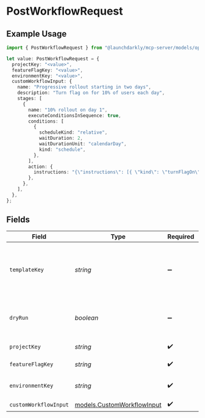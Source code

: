 # PostWorkflowRequest

## Example Usage

```typescript
import { PostWorkflowRequest } from "@launchdarkly/mcp-server/models/operations";

let value: PostWorkflowRequest = {
  projectKey: "<value>",
  featureFlagKey: "<value>",
  environmentKey: "<value>",
  customWorkflowInput: {
    name: "Progressive rollout starting in two days",
    description: "Turn flag on for 10% of users each day",
    stages: [
      {
        name: "10% rollout on day 1",
        executeConditionsInSequence: true,
        conditions: [
          {
            scheduleKind: "relative",
            waitDuration: 2,
            waitDurationUnit: "calendarDay",
            kind: "schedule",
          },
        ],
        action: {
          instructions: "{\"instructions\": [{ \"kind\": \"turnFlagOn\"}]}",
        },
      },
    ],
  },
};
```

## Fields

| Field                                                              | Type                                                               | Required                                                           | Description                                                        |
| ------------------------------------------------------------------ | ------------------------------------------------------------------ | ------------------------------------------------------------------ | ------------------------------------------------------------------ |
| `templateKey`                                                      | *string*                                                           | :heavy_minus_sign:                                                 | The template key to apply as a starting point for the new workflow |
| `dryRun`                                                           | *boolean*                                                          | :heavy_minus_sign:                                                 | Whether to call the endpoint in dry-run mode                       |
| `projectKey`                                                       | *string*                                                           | :heavy_check_mark:                                                 | The project key                                                    |
| `featureFlagKey`                                                   | *string*                                                           | :heavy_check_mark:                                                 | The feature flag key                                               |
| `environmentKey`                                                   | *string*                                                           | :heavy_check_mark:                                                 | The environment key                                                |
| `customWorkflowInput`                                              | [models.CustomWorkflowInput](../../models/customworkflowinput.md)  | :heavy_check_mark:                                                 | N/A                                                                |